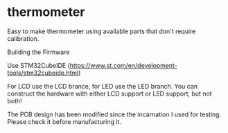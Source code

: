 # thermometer
Easy to make thermometer using available parts that don't require calibration. 


Building the Firmware 

Use STM32CubeIDE (https://www.st.com/en/development-tools/stm32cubeide.html)

For LCD use the  LCD brance, for LED use the LED branch. You can construct the hardware with either LCD support or LED support, but not both!

The PCB design has been modified since the incarnation I used for testing. Please check it before manufacturing it. 


